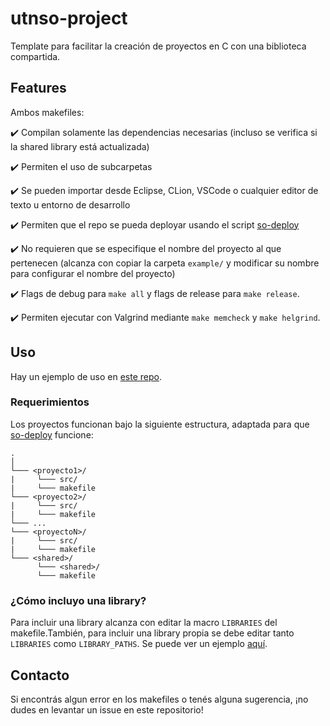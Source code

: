 # utnso-project
Template para facilitar la creación de proyectos en C con una biblioteca compartida.

## Features

Ambos makefiles:

✔️ Compilan solamente las dependencias necesarias (incluso se verifica si la shared library está actualizada)

✔️ Permiten el uso de subcarpetas

✔️ Se pueden importar desde Eclipse, CLion, VSCode o cualquier editor de texto u entorno de desarrollo

✔️ Permiten que el repo se pueda deployar usando el script [so-deploy](https://github.com/sisoputnfrba/so-deploy)

✔️ No requieren que se especifique el nombre del proyecto al que pertenecen (alcanza con copiar la carpeta `example/` y modificar su nombre para configurar el nombre del proyecto)

✔️ Flags de debug para `make all` y flags de release para `make release`.

✔️ Permiten ejecutar con Valgrind mediante `make memcheck` y `make helgrind`.
## Uso

Hay un ejemplo de uso en [este repo](https://github.com/RaniAgus/utnso-project-example). 

### Requerimientos

Los proyectos funcionan bajo la siguiente estructura, adaptada para que [so-deploy](https://github.com/sisoputnfrba/so-deploy) funcione:
```
.
│  
└─── <proyecto1>/
|     └─── src/
|     └─── makefile
└─── <proyecto2>/
|     └─── src/
|     └─── makefile
└─── ...
└─── <proyectoN>/
|     └─── src/
|     └─── makefile
└─── <shared>/
      └─── <shared>/
      └─── makefile
```

### ¿Cómo incluyo una library?

Para incluir una library alcanza con editar la macro `LIBRARIES` del makefile.También, para incluir una library propia se debe editar tanto `LIBRARIES` como `LIBRARY_PATHS`. Se puede ver un ejemplo [aquí](https://github.com/RaniAgus/utnso-project-example/blob/master/project/makefile#L1:L5).

## Contacto

Si encontrás algun error en los makefiles o tenés alguna sugerencia, ¡no dudes en levantar un issue en este repositorio!
